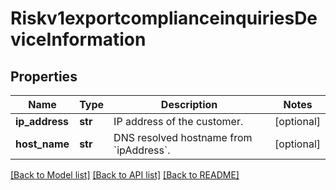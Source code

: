 # Riskv1exportcomplianceinquiriesDeviceInformation

## Properties
Name | Type | Description | Notes
------------ | ------------- | ------------- | -------------
**ip_address** | **str** | IP address of the customer.  | [optional] 
**host_name** | **str** | DNS resolved hostname from &#x60;ipAddress&#x60;. | [optional] 

[[Back to Model list]](../README.md#documentation-for-models) [[Back to API list]](../README.md#documentation-for-api-endpoints) [[Back to README]](../README.md)


